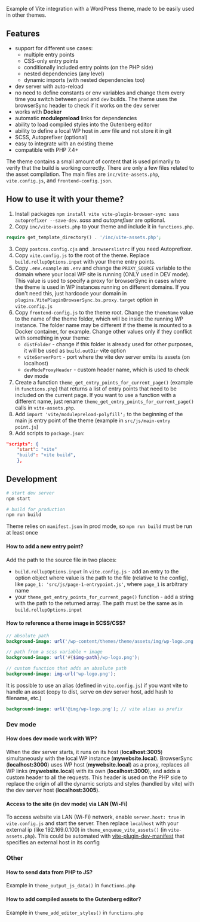 Example of Vite integration with a WordPress theme, made to be easily used in other themes.

## Features

- support for different use cases:
  - multiple entry points
  - CSS-only entry points
  - conditionally included entry points (on the PHP side)
  - nested dependencies (any level)
  - dynamic imports (with nested dependencies too)
- dev server with auto-reload
- no need to define constants or env variables and change them every time you switch between `prod` and `dev` builds.
  The theme uses the browserSync header to check if it works on the dev server
- works with **Docker**
- automatic **modulepreload** links for dependencies
- ability to load compiled styles into the Gutenberg editor
- ability to define a local WP host in .env file and not store it in git
- SCSS, Autoprefixer (optional)
- easy to integrate with an existing theme
- compatible with PHP 7.4+

The theme contains a small amount of content that is used primarily to verify that the build is working correctly.
There are only a few files related to the asset compilation. The main files are `inc/vite-assets.php`, `vite.config.js`,
and `frontend-config.json`.

## How to use it with your theme?
1. Install packages ```npm install vite vite-plugin-browser-sync sass autoprefixer --save-dev```. *sass* and *autoprefixer*
   are optional.
2. Copy `inc/vite-assets.php` to your theme and include it in `functions.php`.
 ```php
require get_template_directory() . '/inc/vite-assets.php';
```
3. Copy `postcss.config.cjs` and `.browserslistrc` if you need Autoprefixer.
4. Copy `vite.config.js` to the root of the theme. Replace `build.rollupOptions.input` with your theme entry points.
5. Copy `.env.example` as `.env` and change the `PROXY_SOURCE` variable to the domain where your local WP site is running
   (ONLY used in DEV mode).
 This value is used to specify a proxy for browserSync in cases where the theme is used in WP instances running
 on different domains. If you don't need this, just hardcode your domain in `plugins.VitePluginBrowserSync.bs.proxy.target`
 option in `vite.config.js`
6. Copy `frontend-config.js` to the theme root. Change the `themeName` value to the name of the theme folder, which will
 be inside the running WP instance. The folder name may be different if the theme is mounted to a Docker container, for example.
 Change other values only if they conflict with something in your theme:
   - `distFolder` - change if this folder is already used for other purposes, it will be used as `build.outDir` vite option
   - `viteServerPort` - port where the vite dev server emits its assets (on localhost)
   - `devModeProxyHeader` - custom header name, which is used to check dev mode
7. Create a function `theme_get_entry_points_for_current_page()` (example in `functions.php`) that returns a list of
  entry points that need to be included on the current page. If you want to use a
  function with a different name, just rename `theme_get_entry_points_for_current_page()` calls in `vite-assets.php`.
8. Add `import 'vite/modulepreload-polyfill';` to the beginning of the main js entry point of the theme
  (example in `src/js/main-entry point.js`)
9. Add scripts to `package.json`:
```json
"scripts": {
    "start": "vite"
    "build": "vite build",
    },
```


## Development
```bash
# start dev server
npm start

# build for production
npm run build
```
Theme relies on `manifest.json` in prod mode, so `npm run build` must be run at least once

#### How to add a new entry point?
Add the path to the source file in two places:
- `build.rollupOptions.input` in `vite.config.js` - add an entry to the option object where value is the path
 to the file (relative to the config), like `page_1: 'src/js/page-1-entrypoint.js'`, where `page_1`
is arbitrary name
- your `theme_get_entry_points_for_current_page()` function - add a string with the path to the returned array. The
path must be the same as in `build.rollupOptions.input`

#### How to reference a theme image in SCSS/CSS?
```scss
// absolute path
background-image: url('/wp-content/themes/theme/assets/img/wp-logo.png');

// path from a scss variable + image
background-image: url('#{$img-path}/wp-logo.png');

// custom function that adds an absolute path
background-image: img-url('wp-logo.png');
```
It is possible to use an alias (defined in `vite.config.js`) if you want vite to handle an asset (copy to dist,
serve on dev server host, add hash to filename, etc.)
```scss
background-image: url('@img/wp-logo.png'); // vite alias as prefix
```

### Dev mode

#### How does dev mode work with WP?
When the dev server starts, it runs on its host (**localhost:3005**) simultaneously with the local WP instance
(**mywebsite.local**). BrowserSync (**localhost:3000**) uses WP host (**mywebsite.local**) as a proxy, replaces all WP
links (**mywebsite.local**) with its own (**localhost:3000**), and adds a custom
header to all the requests. This header is used on the PHP side to replace the origin of all the dynamic scripts and styles
(handled by vite) with the dev server host (**localhost:3005**).

#### Access to the site (in dev mode) via LAN (Wi-Fi)
To access website via LAN (Wi-Fi) network, enable `server.host: true` in `vite.config.js` and start the server.
Then replace `localhost` with your external ip (like 192.169.0.100) in `theme_enqueue_vite_assets()` (in `vite-assets.php`).
This could be automated with [vite-plugin-dev-manifest](https://github.com/owlsdepartment/vite-plugin-dev-manifest) that specifies an external host in its config

### Other

#### How to send data from PHP to JS?

Example in `theme_output_js_data()` in `functions.php`

#### How to add compiled assets to the Gutenberg editor?

Example in `theme_add_editor_styles()` in `functions.php`
